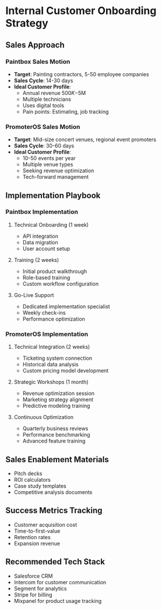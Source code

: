 # Internal Customer Onboarding Strategy

## Sales Approach

### Paintbox Sales Motion
- **Target**: Painting contractors, 5-50 employee companies
- **Sales Cycle**: 14-30 days
- **Ideal Customer Profile**:
  - Annual revenue $500K-$5M
  - Multiple technicians
  - Uses digital tools
  - Pain points: Estimating, job tracking

### PromoterOS Sales Motion
- **Target**: Mid-size concert venues, regional event promoters
- **Sales Cycle**: 30-60 days
- **Ideal Customer Profile**:
  - 10-50 events per year
  - Multiple venue types
  - Seeking revenue optimization
  - Tech-forward management

## Implementation Playbook

### Paintbox Implementation
1. Technical Onboarding (1 week)
   - API integration
   - Data migration
   - User account setup

2. Training (2 weeks)
   - Initial product walkthrough
   - Role-based training
   - Custom workflow configuration

3. Go-Live Support
   - Dedicated implementation specialist
   - Weekly check-ins
   - Performance optimization

### PromoterOS Implementation
1. Technical Integration (2 weeks)
   - Ticketing system connection
   - Historical data analysis
   - Custom pricing model development

2. Strategic Workshops (1 month)
   - Revenue optimization session
   - Marketing strategy alignment
   - Predictive modeling training

3. Continuous Optimization
   - Quarterly business reviews
   - Performance benchmarking
   - Advanced feature training

## Sales Enablement Materials
- Pitch decks
- ROI calculators
- Case study templates
- Competitive analysis documents

## Success Metrics Tracking
- Customer acquisition cost
- Time-to-first-value
- Retention rates
- Expansion revenue

## Recommended Tech Stack
- Salesforce CRM
- Intercom for customer communication
- Segment for analytics
- Stripe for billing
- Mixpanel for product usage tracking